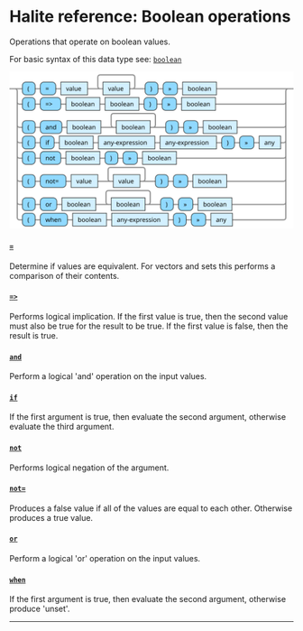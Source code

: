 <!---
  This markdown file was generated. Do not edit.
  -->

# Halite reference: Boolean operations

Operations that operate on boolean values.

For basic syntax of this data type see: [`boolean`](halite_basic-syntax-reference.md#boolean)

!["boolean-op"](../halite-bnf-diagrams/boolean-op.svg)

#### [`=`](halite_full-reference.md#_E)

Determine if values are equivalent. For vectors and sets this performs a comparison of their contents.

#### [`=>`](halite_full-reference.md#_E_G)

Performs logical implication. If the first value is true, then the second value must also be true for the result to be true. If the first value is false, then the result is true.

#### [`and`](halite_full-reference.md#and)

Perform a logical 'and' operation on the input values.

#### [`if`](halite_full-reference.md#if)

If the first argument is true, then evaluate the second argument, otherwise evaluate the third argument.

#### [`not`](halite_full-reference.md#not)

Performs logical negation of the argument.

#### [`not=`](halite_full-reference.md#not_E)

Produces a false value if all of the values are equal to each other. Otherwise produces a true value.

#### [`or`](halite_full-reference.md#or)

Perform a logical 'or' operation on the input values.

#### [`when`](halite_full-reference.md#when)

If the first argument is true, then evaluate the second argument, otherwise produce 'unset'.

---
